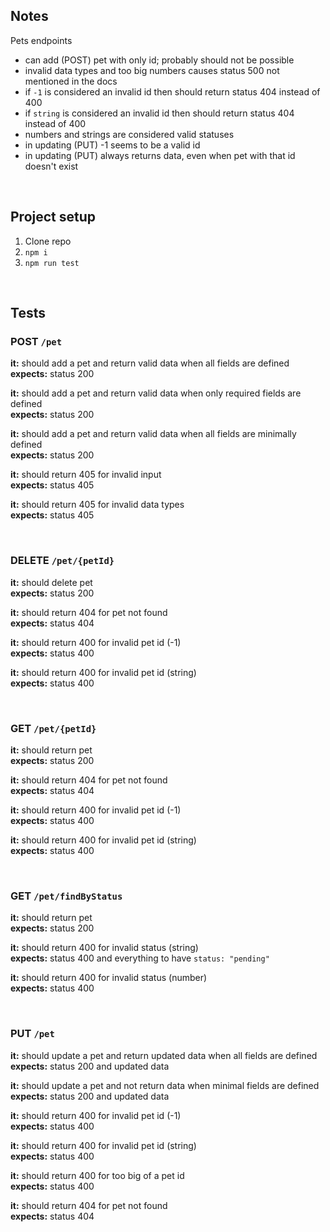 ## Notes
Pets endpoints
- can add (POST) pet with only id; probably should not be possible
- invalid data types and too big numbers causes status 500 not mentioned in the docs
- if `-1` is considered an invalid id then should return status 404 instead of 400
- if `string` is considered an invalid id then should return status 404 instead of 400
- numbers and strings are considered valid statuses
- in updating (PUT) -1 seems to be a valid id
- in updating (PUT) always returns data, even when pet with that id doesn't exist
<br>

## Project setup
1. Clone repo
2. `npm i`
3. `npm run test`
<br>

## Tests

### POST `/pet`
**it:** should add a pet and return valid data when all fields are defined  
**expects:** status 200

**it:** should add a pet and return valid data when only required fields are defined  
**expects:** status 200

**it:** should add a pet and return valid data when all fields are minimally defined  
**expects:** status 200

**it:** should return 405 for invalid input  
**expects:** status 405

**it:** should return 405 for invalid data types  
**expects:** status 405

<br>

### DELETE `/pet/{petId}`
**it:** should delete pet  
**expects:** status 200

**it:** should return 404 for pet not found  
**expects:** status 404

**it:** should return 400 for invalid pet id (-1)  
**expects:** status 400

**it:** should return 400 for invalid pet id (string)  
**expects:** status 400

<br>

### GET `/pet/{petId}`
**it:** should return pet  
**expects:** status 200

**it:** should return 404 for pet not found  
**expects:** status 404

**it:** should return 400 for invalid pet id (-1)  
**expects:** status 400

**it:** should return 400 for invalid pet id (string)  
**expects:** status 400

<br>

### GET `/pet/findByStatus`
**it:** should return pet  
**expects:** status 200

**it:** should return 400 for invalid status (string)  
**expects:** status 400 and everything to have `status: "pending"`

**it:** should return 400 for invalid status (number)  
**expects:** status 400

<br>

### PUT `/pet`
**it:** should update a pet and return updated data when all fields are defined  
**expects:** status 200 and updated data

**it:** should update a pet and not return data when minimal fields are defined  
**expects:** status 200 and updated data

**it:** should return 400 for invalid pet id (-1)  
**expects:** status 400

**it:** should return 400 for invalid pet id (string)  
**expects:** status 400

**it:** should return 400 for too big of a pet id  
**expects:** status 400

**it:** should return 404 for pet not found  
**expects:** status 404
